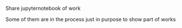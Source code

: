 Share jupyternotebook of work

Some of them are in the process just in purpose to show part of works
